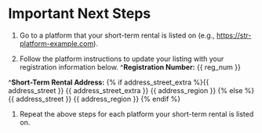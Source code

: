 # Important Next Steps
1. Go to a platform that your short-term rental is listed on (e.g., https://str-platform-example.com).

1. Follow the platform instructions to update your listing with your registration information below.
  ^**Registration Number:** 
  {{ reg_num }}

  ^**Short-Term Rental Address:** 
  {% if address_street_extra %}{{ address_street }}
  {{ address_street_extra }}
  {{ address_region }}
  {% else %}{{ address_street }}
  {{ address_region }}
  {% endif %}
1. Repeat the above steps for each platform your short-term rental is listed on.
